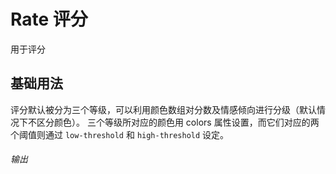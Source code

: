 # Rate 评分

用于评分

## 基础用法

评分默认被分为三个等级，可以利用颜色数组对分数及情感倾向进行分级（默认情况下不区分颜色）。 三个等级所对应的颜色用 colors 属性设置，而它们对应的两个阈值则通过 `low-threshold` 和 `high-threshold` 设定。

###### 输出

<preview path="./rate.vue"></preview>
